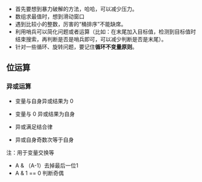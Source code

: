 - 首先要想到暴力破解的方法，哈哈，可以减少压力。
- 数组求最值时，想到滑动窗口
- 遇到比较小的整数，厉害的“桶排序”不能缺席。
- 利用哨兵可以简化问题或者运算（比如：在末尾加入目标值，检测到目标值时结束搜索，再判断是否是哨兵即可，可以减少判断是否是末尾）。
- 针对一些循环、旋转问题，要记住**循环不变量原则**。



## 位运算

### 异或运算

- 变量与自身异或结果为 0
- 变量与 0 异或结果为自身
- 异或满足结合律

- 异或自身奇数次等于自身

注：用于变量交换等



- A & （A-1）去掉最后一位1
- A & 1 == 0 判断奇偶


